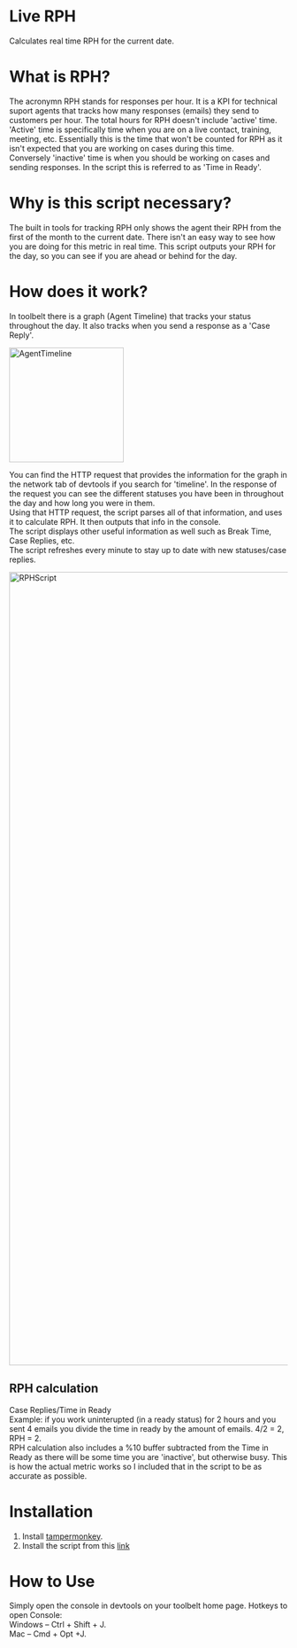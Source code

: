 # Live RPH 
Calculates real time RPH for the current date. 

# What is RPH? 
The acronymn RPH stands for responses per hour. It is a KPI for technical suport agents that tracks how many responses (emails) they send to customers per hour. The total hours for RPH doesn't include 'active' time.  
'Active' time is specifically time when you are on a live contact, training, meeting, etc. Essentially this is the time that won't be counted for RPH as it isn't expected that you are working on cases during this time.  
Conversely 'inactive' time is when you should be working on cases and sending responses. In the script this is referred to as 'Time in Ready'.

# Why is this script necessary? 
The built in tools for tracking RPH only shows the agent their RPH from the first of the month to the current date. There isn't an easy way to see how you are doing for this metric in real time. 
This script outputs your RPH for the day, so you can see if you are ahead or behind for the day.

# How does it work? 
In toolbelt there is a graph (Agent Timeline) that tracks your status throughout the day. It also tracks when you send a response as a 'Case Reply'.    
  
<img width="207" alt="AgentTimeline" src="https://github.com/TylerKimbell/Real-Time-RPH-Calculator/assets/8732563/0a535805-1c9b-410c-8139-49a61ca7b05f">  
  
You can find the HTTP request that provides the information for the graph in the network tab of devtools if you search for 'timeline'. In the response of the request you can see the different statuses you have been in throughout the day and how long you were in them.  
Using that HTTP request, the script parses all of that information, and uses it to calculate RPH. It then outputs that info in the console.  
The script displays other useful information as well such as Break Time, Case Replies, etc.    
The script refreshes every minute to stay up to date with new statuses/case replies.  
  
<img width="1432" alt="RPHScript" src="https://github.com/TylerKimbell/Real-Time-RPH-Calculator/assets/8732563/a455314b-45ed-4db1-bb8f-6335d0c68c33">
  
## RPH calculation
Case Replies/Time in Ready  
Example: if you work uninterupted (in a ready status) for 2 hours and you sent 4 emails you divide the time in ready by the amount of emails. 4/2 = 2, RPH = 2.  
RPH calculation also includes a %10 buffer subtracted from the Time in Ready as there will be some time you are 'inactive', but otherwise busy. This is how the actual metric works so I included that in the script to be as accurate as possible.  

# Installation
1. Install [tampermonkey](https://chrome.google.com/webstore/detail/tampermonkey/dhdgffkkebhmkfjojejmpbldmpobfkfo).
2. Install the script from this [link](https://greasyfork.org/en/scripts/487882-real-time-rph-calculator)

# How to Use
Simply open the console in devtools on your toolbelt home page. 
Hotkeys to open Console:  
Windows – Ctrl + Shift + J.  
Mac – Cmd + Opt +J.
